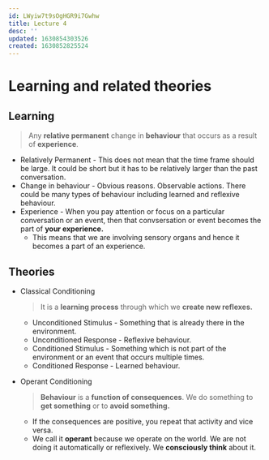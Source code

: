 ```yaml
---
id: LWyiw7t9sOgHGR9i7Gwhw
title: Lecture 4
desc: ''
updated: 1630854303526
created: 1630852825524
---
```


# Learning and related theories

## Learning
> Any **relative permanent** change in **behaviour** that occurs as a result of **experience**.

* Relatively Permanent - This does not mean that the time frame should be large. It could be short but it has to be relatively larger than the past conversation.
* Change in behaviour - Obvious reasons. Observable actions. There could be many types of behaviour including learned and reflexive behaviour.
* Experience - When you pay attention or focus on a particular conversation or an event, then that convsersation or event becomes the part of **your experience.**
    * This means that we are involving sensory organs and hence it becomes a part of an experience.

## Theories
* Classical Conditioning
    > It is a **learning process** through which we **create new reflexes.**

    * Unconditioned Stimulus - Something that is already there in the environment.
    * Unconditioned Response - Reflexive behaviour.
    * Conditioned Stimulus - Something which is not part of the environment or an event that occurs multiple times.
    * Conditioned Response - Learned behaviour.
* Operant Conditioning
    > **Behaviour** is a **function of consequences**. We do something to **get something** or to **avoid something.**

    * If the consequences are positive, you repeat that activity and vice versa.
    * We call it **operant** because we operate on the world. We are not doing it automatically or reflexively. We **consciously think** about it.
